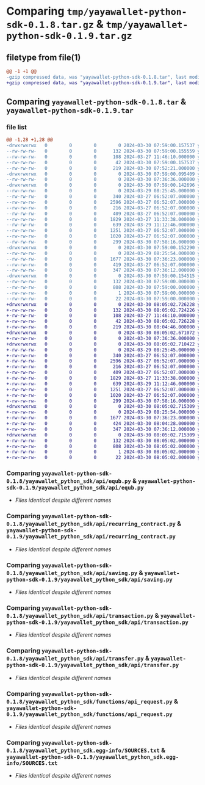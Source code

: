 # Comparing `tmp/yayawallet-python-sdk-0.1.8.tar.gz` & `tmp/yayawallet-python-sdk-0.1.9.tar.gz`

## filetype from file(1)

```diff
@@ -1 +1 @@
-gzip compressed data, was "yayawallet-python-sdk-0.1.8.tar", last modified: Sat Mar 30 07:59:00 2024, max compression
+gzip compressed data, was "yayawallet-python-sdk-0.1.9.tar", last modified: Sat Mar 30 08:05:02 2024, max compression
```

## Comparing `yayawallet-python-sdk-0.1.8.tar` & `yayawallet-python-sdk-0.1.9.tar`

### file list

```diff
@@ -1,28 +1,28 @@
-drwxrwxrwx   0        0        0        0 2024-03-30 07:59:00.157537 yayawallet-python-sdk-0.1.8/
--rw-rw-rw-   0        0        0      132 2024-03-30 07:59:00.155559 yayawallet-python-sdk-0.1.8/PKG-INFO
--rw-rw-rw-   0        0        0      108 2024-03-27 11:46:10.000000 yayawallet-python-sdk-0.1.8/README.md
--rw-rw-rw-   0        0        0       42 2024-03-30 07:59:00.157537 yayawallet-python-sdk-0.1.8/setup.cfg
--rw-rw-rw-   0        0        0      219 2024-03-30 07:52:21.000000 yayawallet-python-sdk-0.1.8/setup.py
-drwxrwxrwx   0        0        0        0 2024-03-30 07:59:00.095409 yayawallet-python-sdk-0.1.8/yayawallet_python_sdk/
--rw-rw-rw-   0        0        0        0 2024-03-30 07:36:36.000000 yayawallet-python-sdk-0.1.8/yayawallet_python_sdk/__init__.py
-drwxrwxrwx   0        0        0        0 2024-03-30 07:59:00.142696 yayawallet-python-sdk-0.1.8/yayawallet_python_sdk/api/
--rw-rw-rw-   0        0        0        0 2024-03-29 08:25:45.000000 yayawallet-python-sdk-0.1.8/yayawallet_python_sdk/api/__init__.py
--rw-rw-rw-   0        0        0      340 2024-03-27 06:52:07.000000 yayawallet-python-sdk-0.1.8/yayawallet_python_sdk/api/airtime.py
--rw-rw-rw-   0        0        0     2596 2024-03-27 06:52:07.000000 yayawallet-python-sdk-0.1.8/yayawallet_python_sdk/api/equb.py
--rw-rw-rw-   0        0        0      216 2024-03-27 06:52:07.000000 yayawallet-python-sdk-0.1.8/yayawallet_python_sdk/api/institution.py
--rw-rw-rw-   0        0        0      409 2024-03-27 06:52:07.000000 yayawallet-python-sdk-0.1.8/yayawallet_python_sdk/api/invitation.py
--rw-rw-rw-   0        0        0     1829 2024-03-27 11:33:38.000000 yayawallet-python-sdk-0.1.8/yayawallet_python_sdk/api/recurring_contract.py
--rw-rw-rw-   0        0        0      639 2024-03-29 11:12:46.000000 yayawallet-python-sdk-0.1.8/yayawallet_python_sdk/api/saving.py
--rw-rw-rw-   0        0        0     1251 2024-03-27 06:52:07.000000 yayawallet-python-sdk-0.1.8/yayawallet_python_sdk/api/transaction.py
--rw-rw-rw-   0        0        0     1020 2024-03-27 06:52:07.000000 yayawallet-python-sdk-0.1.8/yayawallet_python_sdk/api/transfer.py
--rw-rw-rw-   0        0        0      299 2024-03-30 07:58:16.000000 yayawallet-python-sdk-0.1.8/yayawallet_python_sdk/api/user.py
-drwxrwxrwx   0        0        0        0 2024-03-30 07:59:00.152290 yayawallet-python-sdk-0.1.8/yayawallet_python_sdk/functions/
--rw-rw-rw-   0        0        0        0 2024-03-29 08:25:54.000000 yayawallet-python-sdk-0.1.8/yayawallet_python_sdk/functions/__init__.py
--rw-rw-rw-   0        0        0     1677 2024-03-30 07:36:23.000000 yayawallet-python-sdk-0.1.8/yayawallet_python_sdk/functions/api_request.py
--rw-rw-rw-   0        0        0      419 2024-03-27 06:52:07.000000 yayawallet-python-sdk-0.1.8/yayawallet_python_sdk/functions/generate_signature.py
--rw-rw-rw-   0        0        0      347 2024-03-30 07:36:12.000000 yayawallet-python-sdk-0.1.8/yayawallet_python_sdk/functions/get_time.py
-drwxrwxrwx   0        0        0        0 2024-03-30 07:59:00.154515 yayawallet-python-sdk-0.1.8/yayawallet_python_sdk.egg-info/
--rw-rw-rw-   0        0        0      132 2024-03-30 07:59:00.000000 yayawallet-python-sdk-0.1.8/yayawallet_python_sdk.egg-info/PKG-INFO
--rw-rw-rw-   0        0        0      808 2024-03-30 07:59:00.000000 yayawallet-python-sdk-0.1.8/yayawallet_python_sdk.egg-info/SOURCES.txt
--rw-rw-rw-   0        0        0        1 2024-03-30 07:59:00.000000 yayawallet-python-sdk-0.1.8/yayawallet_python_sdk.egg-info/dependency_links.txt
--rw-rw-rw-   0        0        0       22 2024-03-30 07:59:00.000000 yayawallet-python-sdk-0.1.8/yayawallet_python_sdk.egg-info/top_level.txt
+drwxrwxrwx   0        0        0        0 2024-03-30 08:05:02.726228 yayawallet-python-sdk-0.1.9/
+-rw-rw-rw-   0        0        0      132 2024-03-30 08:05:02.724226 yayawallet-python-sdk-0.1.9/PKG-INFO
+-rw-rw-rw-   0        0        0      108 2024-03-27 11:46:10.000000 yayawallet-python-sdk-0.1.9/README.md
+-rw-rw-rw-   0        0        0       42 2024-03-30 08:05:02.726228 yayawallet-python-sdk-0.1.9/setup.cfg
+-rw-rw-rw-   0        0        0      219 2024-03-30 08:04:46.000000 yayawallet-python-sdk-0.1.9/setup.py
+drwxrwxrwx   0        0        0        0 2024-03-30 08:05:02.671072 yayawallet-python-sdk-0.1.9/yayawallet_python_sdk/
+-rw-rw-rw-   0        0        0        0 2024-03-30 07:36:36.000000 yayawallet-python-sdk-0.1.9/yayawallet_python_sdk/__init__.py
+drwxrwxrwx   0        0        0        0 2024-03-30 08:05:02.710422 yayawallet-python-sdk-0.1.9/yayawallet_python_sdk/api/
+-rw-rw-rw-   0        0        0        0 2024-03-29 08:25:45.000000 yayawallet-python-sdk-0.1.9/yayawallet_python_sdk/api/__init__.py
+-rw-rw-rw-   0        0        0      340 2024-03-27 06:52:07.000000 yayawallet-python-sdk-0.1.9/yayawallet_python_sdk/api/airtime.py
+-rw-rw-rw-   0        0        0     2596 2024-03-27 06:52:07.000000 yayawallet-python-sdk-0.1.9/yayawallet_python_sdk/api/equb.py
+-rw-rw-rw-   0        0        0      216 2024-03-27 06:52:07.000000 yayawallet-python-sdk-0.1.9/yayawallet_python_sdk/api/institution.py
+-rw-rw-rw-   0        0        0      409 2024-03-27 06:52:07.000000 yayawallet-python-sdk-0.1.9/yayawallet_python_sdk/api/invitation.py
+-rw-rw-rw-   0        0        0     1829 2024-03-27 11:33:38.000000 yayawallet-python-sdk-0.1.9/yayawallet_python_sdk/api/recurring_contract.py
+-rw-rw-rw-   0        0        0      639 2024-03-29 11:12:46.000000 yayawallet-python-sdk-0.1.9/yayawallet_python_sdk/api/saving.py
+-rw-rw-rw-   0        0        0     1251 2024-03-27 06:52:07.000000 yayawallet-python-sdk-0.1.9/yayawallet_python_sdk/api/transaction.py
+-rw-rw-rw-   0        0        0     1020 2024-03-27 06:52:07.000000 yayawallet-python-sdk-0.1.9/yayawallet_python_sdk/api/transfer.py
+-rw-rw-rw-   0        0        0      299 2024-03-30 07:58:16.000000 yayawallet-python-sdk-0.1.9/yayawallet_python_sdk/api/user.py
+drwxrwxrwx   0        0        0        0 2024-03-30 08:05:02.715309 yayawallet-python-sdk-0.1.9/yayawallet_python_sdk/functions/
+-rw-rw-rw-   0        0        0        0 2024-03-29 08:25:54.000000 yayawallet-python-sdk-0.1.9/yayawallet_python_sdk/functions/__init__.py
+-rw-rw-rw-   0        0        0     1677 2024-03-30 07:36:23.000000 yayawallet-python-sdk-0.1.9/yayawallet_python_sdk/functions/api_request.py
+-rw-rw-rw-   0        0        0      424 2024-03-30 08:04:28.000000 yayawallet-python-sdk-0.1.9/yayawallet_python_sdk/functions/generate_signature.py
+-rw-rw-rw-   0        0        0      347 2024-03-30 07:36:12.000000 yayawallet-python-sdk-0.1.9/yayawallet_python_sdk/functions/get_time.py
+drwxrwxrwx   0        0        0        0 2024-03-30 08:05:02.715309 yayawallet-python-sdk-0.1.9/yayawallet_python_sdk.egg-info/
+-rw-rw-rw-   0        0        0      132 2024-03-30 08:05:02.000000 yayawallet-python-sdk-0.1.9/yayawallet_python_sdk.egg-info/PKG-INFO
+-rw-rw-rw-   0        0        0      808 2024-03-30 08:05:02.000000 yayawallet-python-sdk-0.1.9/yayawallet_python_sdk.egg-info/SOURCES.txt
+-rw-rw-rw-   0        0        0        1 2024-03-30 08:05:02.000000 yayawallet-python-sdk-0.1.9/yayawallet_python_sdk.egg-info/dependency_links.txt
+-rw-rw-rw-   0        0        0       22 2024-03-30 08:05:02.000000 yayawallet-python-sdk-0.1.9/yayawallet_python_sdk.egg-info/top_level.txt
```

### Comparing `yayawallet-python-sdk-0.1.8/yayawallet_python_sdk/api/equb.py` & `yayawallet-python-sdk-0.1.9/yayawallet_python_sdk/api/equb.py`

 * *Files identical despite different names*

### Comparing `yayawallet-python-sdk-0.1.8/yayawallet_python_sdk/api/recurring_contract.py` & `yayawallet-python-sdk-0.1.9/yayawallet_python_sdk/api/recurring_contract.py`

 * *Files identical despite different names*

### Comparing `yayawallet-python-sdk-0.1.8/yayawallet_python_sdk/api/saving.py` & `yayawallet-python-sdk-0.1.9/yayawallet_python_sdk/api/saving.py`

 * *Files identical despite different names*

### Comparing `yayawallet-python-sdk-0.1.8/yayawallet_python_sdk/api/transaction.py` & `yayawallet-python-sdk-0.1.9/yayawallet_python_sdk/api/transaction.py`

 * *Files identical despite different names*

### Comparing `yayawallet-python-sdk-0.1.8/yayawallet_python_sdk/api/transfer.py` & `yayawallet-python-sdk-0.1.9/yayawallet_python_sdk/api/transfer.py`

 * *Files identical despite different names*

### Comparing `yayawallet-python-sdk-0.1.8/yayawallet_python_sdk/functions/api_request.py` & `yayawallet-python-sdk-0.1.9/yayawallet_python_sdk/functions/api_request.py`

 * *Files identical despite different names*

### Comparing `yayawallet-python-sdk-0.1.8/yayawallet_python_sdk.egg-info/SOURCES.txt` & `yayawallet-python-sdk-0.1.9/yayawallet_python_sdk.egg-info/SOURCES.txt`

 * *Files identical despite different names*

